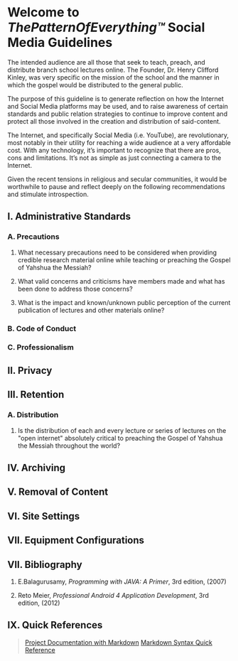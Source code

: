 # Welcome to *ThePatternOfEverything&trade;* Social Media Guidelines

The intended audience are all those that seek to teach, preach, and distribute branch school lectures online. The Founder, Dr. Henry Clifford Kinley, was very specific on the mission of the school and the manner in which the gospel would be distributed to the general public. 

The purpose of this guideline is to generate reflection on how the Internet and Social Media platforms may be used, and to raise awareness of certain standards and public relation strategies to continue to improve content and protect all those involved in the creation and distribution of said-content.
 
The Internet, and specifically Social Media (i.e. YouTube), are revolutionary, most notably in their utility for reaching a wide audience at a very affordable cost. With any technology, it’s important to recognize that there are pros, cons and limitations. It’s not as simple as just connecting a camera to the Internet. 

Given the recent tensions in religious and secular communities, it would be worthwhile to pause and reflect deeply on the following recommendations and stimulate introspection.

## I. Administrative Standards

### A. Precautions

   1. What necessary precautions need to be considered when providing credible research material online while teaching or preaching the Gospel of Yahshua the Messiah?

   2. What valid concerns and criticisms have members made and what has been done to address those concerns?

   3. What is the impact and known/unknown public perception of the current publication of lectures and other materials online? 

### B. Code of Conduct 
   
### C. Professionalism

## II. Privacy

## III. Retention

### A. Distribution

   1. Is the distribution of each and every lecture or series of lectures on the "open internet" absolutely critical to preaching the Gospel of Yahshua the Messiah throughout the world?

## IV. Archiving

## V. Removal of Content

## VI. Site Settings

## VII. Equipment Configurations

## VII. Bibliography

<ol>
    <li>
        <p>E.Balagurusamy, <cite>Programming with JAVA: A Primer</cite>, 3rd edition, (2007)</p>
    </li>
    <li>
        <p>Reto Meier, <cite>Professional Android 4 Application Development</cite>, 3rd edition, (2012)</p>
    </li>
</ol>

## IX. Quick References

> [Project Documentation with Markdown](https://www.mkdocs.org)
> [Markdown Syntax Quick Reference](https://www.markdownguide.org/cheat-sheet)


<!-- 
    For full documentation visit [mkdocs.org](https://www.mkdocs.org). 

    ## Commands

    * `mkdocs new [dir-name]` - Create a new project.
    * `mkdocs serve` - Start the live-reloading docs server.
    * `mkdocs build` - Build the documentation site.
    * `mkdocs -h` - Print help message and exit.

    ## Project layout

        mkdocs.yml    # The configuration file.
        docs/
            index.md  # The documentation homepage.
            login.md  # Login with Facebook credentials.
-->